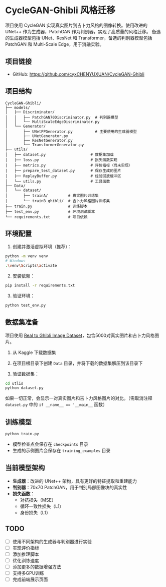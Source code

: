 # CycleGAN-Ghibli 风格迁移

项目使用 CycleGAN 实现真实图片到吉卜力风格的图像转换。使用改进的 UNet++ 作为生成器，PatchGAN 作为判别器，实现了高质量的风格迁移。
备选的生成器模型包括 UNet、ResNet 和 Transformer，备选的判别器模型包括 PatchGAN 和 Multi-Scale Edge，用于消融实验。

## 项目链接
- GitHub: https://github.com/cyxCHENYUXUAN/CycleGAN-Ghibli

## 项目结构

```
CycleGAN-Ghibli/
├── models/
│   ├── Discriminator/
│   │   ├── PatchGAN70Discriminator.py  # 判别器模型
│   │   └── MultiScaleEdgeDiscriminator.py
│   └── Generator/
│       ├── UNetPPGenerator.py          # 主要使用的生成器模型
│       ├── UNetGenerator.py
│       ├── ResNetGenerator.py
│       └── TransformerGenerator.py
├── utils/
│   ├── dataset.py                    # 数据集加载
│   ├── loss.py                       # 损失函数实现
|   ├── metrics.py                    # 评价指标（尚未实现）
|   ├── prepare_test_dataset.py       # 保存生成的图片
│   ├── ReplayBuffer.py               # 经验回放缓冲区
│   └── utils.py                      # 工具函数
├── Data/
│   └── dataset/
│       ├── trainA/         # 真实图片训练集
│       └── trainB_ghibli/  # 吉卜力风格图片训练集
├── train.py                # 训练脚本
├── test_env.py             # 环境测试脚本
└── requirements.txt        # 项目依赖
```

## 环境配置

1. 创建并激活虚拟环境（推荐）：
```bash
python -m venv venv
# Windows
.\venv\Scripts\activate
```

2. 安装依赖：
```bash
pip install -r requirements.txt
```

3. 验证环境：
```bash
python test_env.py
```

## 数据集准备

项目使用 [Real to Ghibli Image Dataset](https://www.kaggle.com/datasets/shubham1921/real-to-ghibli-image-dataset-5k-paired-images)，包含5000对真实图片和吉卜力风格图片。

1. 从 Kaggle 下载数据集
2. 在项目根目录下创建 `Data` 目录，并将下载的数据集解压到该目录下

3. 验证数据集：
```bash
cd utlis
python dataset.py
```
如果一切正常，会显示一对真实图片和吉卜力风格图片的对比。（需取消注释 `dataset.py` 中的 `if __name__ == '__main__` 函数）

## 训练模型

```bash
python train.py
```

- 模型检查点会保存在 `checkpoints` 目录
- 生成的示例图片会保存在 `training_examples` 目录

## 当前模型架构

- **生成器**：改进的 UNet++ 架构，具有更好的特征提取和重建能力
- **判别器**：70x70 PatchGAN，用于判别局部图像块的真实性
- **损失函数**：
  - 对抗损失（MSE）
  - 循环一致性损失（L1）
  - 身份损失（L1）

## TODO

- [ ] 使用不同架构的生成器与判别器进行实验
- [ ] 实现评价指标
- [ ] 添加推理脚本
- [ ] 优化训练速度
- [ ] 添加更多的数据增强方法
- [ ] 支持多GPU训练
- [ ] 完成前端展示页面
